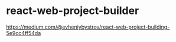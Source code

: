 # react-web-project-builder
https://medium.com/@evheniybystrov/react-web-project-building-5e9cc4ff54da
